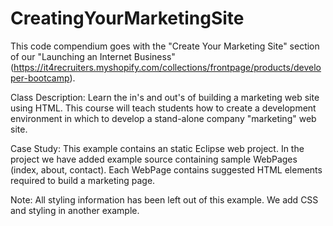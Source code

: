 # CreatingYourMarketingSite
This code compendium goes with the "Create Your Marketing Site" section
of our "Launching an Internet Business"
(https://it4recruiters.myshopify.com/collections/frontpage/products/developer-bootcamp). 

Class Description:
Learn the in's and out's of building a marketing web site using HTML.  This course will 
teach students how to create a development environment in which to develop a stand-alone 
company "marketing" web site.

Case Study:
This example contains an static Eclipse web project.  In the project we have added 
example source containing sample WebPages (index, about, contact). Each WebPage contains 
suggested HTML elements required to build a marketing page. 

Note: All styling information has been left out of this example.  We add CSS and styling
in another example.  
